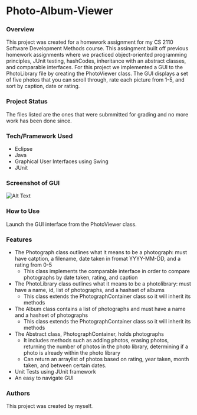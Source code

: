 # Photo-Album-Viewer

### Overview 
This project was created for a homework assignment for my CS 2110 Software Development Methods course. This assingment built off previous homework assignments where we practiced object-oriented programming principles, JUnit testing, hashCodes, inheritance with an abstract classes, and comparable interfaces. For this project we implemented a GUI to the PhotoLibrary file by creating the PhotoViewer class. The GUI displays a set of five photos that you can scroll through, rate each picture from 1-5, and sort by caption, date or rating.  

### Project Status 
The files listed are the ones that were submmitted for grading and no more work has been done since.    

### Tech/Framework Used 
* Eclipse 
* Java
* Graphical User Interfaces using Swing 
* JUnit 

### Screenshot of GUI 
![Alt Text](https://user-images.githubusercontent.com/60328293/88489717-fe193c00-cf63-11ea-8d05-18fb2295f956.png)

### How to Use
Launch the GUI interface from the PhotoViewer class. 

### Features
* The Photograph class outlines what it means to be a photograph: must have catption, a filename, date taken in fromat YYYY-MM-DD, and a rating from 0-5  
  * This class implements the comparable interface in order to compare photographs by date taken, rating, and caption
* The PhotoLibrary class outlines what it means to be a photolibrary: must have a name, id, list of photographs, and a hashset of albums 
  * This class extends the PhotographContainer class so it will inherit its methods 
* The Album class contains a list of photographs and must have a name and a hashset of photographs 
  * This class extends the PhotographContainer class so it will inherit its methods
* The Abstract class, PhotographContainer, holds photographs
  * It includes methods such as adding photos, erasing photos, returning the number of photos in the photo library, determining if a photo is already within the photo library
  * Can return an arraylist of photos based on rating, year taken, month taken, and between certain dates.
* Unit Tests using JUnit framework 
* An easy to navigate GUI 

### Authors 
This project was created by myself.

